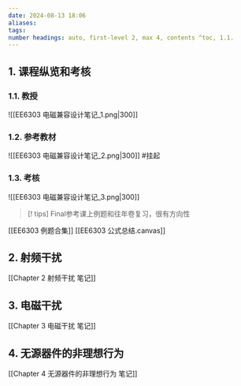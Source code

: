 ```yaml
---
date: 2024-08-13 18:06
aliases: 
tags: 
number headings: auto, first-level 2, max 4, contents ^toc, 1.1.
---
```

## 1. 课程纵览和考核
### 1.1. 教授

![[EE6303 电磁兼容设计笔记_1.png|300]]

### 1.2. 参考教材

![[EE6303 电磁兼容设计笔记_2.png|300]]
#挂起 
### 1.3. 考核

![[EE6303 电磁兼容设计笔记_3.png|300]]

>[! tips]
>Final参考课上例题和往年卷复习，很有方向性
>

[[EE6303 例题合集]]
[[EE6303 公式总结.canvas]]

## 2. 射频干扰

[[Chapter 2 射频干扰 笔记]]

## 3. 电磁干扰

[[Chapter 3 电磁干扰 笔记]]

## 4. 无源器件的非理想行为

[[Chapter 4 无源器件的非理想行为 笔记]]
